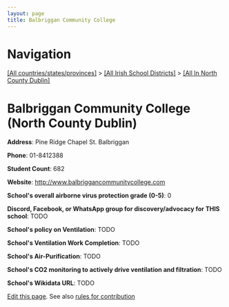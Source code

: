 ```yaml
---
layout: page
title: Balbriggan Community College
---
```

# Navigation

[[All countries/states/provinces]](../../..) > [[All Irish School Districts]](../..) > [[All In North County Dublin]](..)

# Balbriggan Community College (North County Dublin)

**Address**: Pine Ridge Chapel St. Balbriggan

**Phone**: 01-8412388

**Student Count**: 682

**Website**: <http://www.balbriggancommunitycollege.com>

**School's overall airborne virus protection grade (0-5)**: 0

**Discord, Facebook, or WhatsApp group for discovery/advocacy for THIS school**: TODO

**School's policy on Ventilation**: TODO

**School's Ventilation Work Completion**: TODO

**School's Air-Purification**: TODO

**School's CO2 monitoring to actively drive ventilation and filtration**: TODO

**School's Wikidata URL**: TODO


[Edit this page](https://github.com/ventilate-schools/Ireland/edit/main/./Dublin_North_County_Dublin/Balbriggan_Community_College.md). See also [rules for contribution](../../../contribution-rules/)